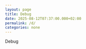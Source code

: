 ```yaml
---
layout: page
title: Debug
date: 2025-08-12T07:37:00.000+02:00
permalink: /d/
categories: none
---
```

Debug
